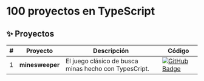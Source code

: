 # 100 proyectos en TypeScript

## ✨ Proyectos

|  #   | Proyecto         | Descripción                                                              | Código                                                                                                                                                                                   
| --- | ---------------- | ------------------------------------------------------------------------ | ---------------------------------------------------------------------------------------------------------------------------------------------------------------------------------------- |
| 1   | **minesweeper** | El juego clásico de busca minas hecho con TypesCript. | [![GitHub Badge](https://img.shields.io/badge/Código-181717?logo=github&logoColor=fff&style=flat-square)](https://github.com/juanbpadilla/typescript-100-proyectos/tree/main/01-minesweeper) | 